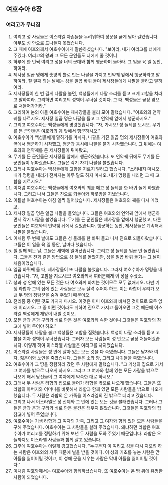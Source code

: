 ## 여호수아 6장

### 여리고가 무너짐
1. 여리고 성 사람들은 이스라엘 자손들을 두려워하여 성문을 굳게 닫아 걸었습니다. 아무도 성 안으로 드나들지 못했습니다.
2. 그 때에 여호와께서 여호수아에게 말씀하셨습니다. "보아라, 내가 여리고를 너에게 주겠다. 여리고의 왕과 그 모든 군인들도 너에게 줄 것이니
3. 하루에 한 번씩 여리고 성을 너의 군대와 함께 행군하며 돌아라. 그 일을 육 일 동안, 하여라.
4. 제사장 일곱 명에게 숫양의 뿔로 만든 나팔을 가지고 언약궤 앞에서 행군하라고 말하여라. 칠 일째 되는 날에는 성을 일곱 바퀴 돌며 제사장들에게 나팔을 불라고 말하여라.
5. 제사장들이 한 번 길게 나팔을 불면, 백성들에게 나팔 소리를 듣고 크게 고함을 치라고 말하여라. 그리하면 여리고의 성벽이 무너질 것이다. 그 때, 백성들은 곧장 앞으로 쳐들어가거라."
6. 그리하여 눈의 아들 여호수아는 제사장들을 불러 모아 말했습니다. "여호와의 언약궤를 나르시오. 제사장 일곱 명은 나팔을 들고 그 언약궤 앞에서 행군하시오."
7. 그리고 여호수아는 백성들에게 명령했습니다. "자, 가시오! 성 둘레를 도시오. 무기를 든 군인들은 여호와의 궤 앞에서 행군하시오."
8. 여호수아가 백성들에게 말하기를 마치자, 나팔을 가진 일곱 명의 제사장들이 여호와 앞에서 행군하기 시작했고, 행군과 동시에 나팔을 불기 시작했습니다. 그 뒤에는 여호와의 언약궤를 든 제사장들이 뒤따랐고,
9. 무기를 든 군인들은 제사장들 앞에서 행군하였습니다. 또 언약궤 뒤에도 무기를 든 군인들이 뒤따랐습니다. 그들은 각기 자기 나팔을 불었습니다.
10. 그러나 여호수아는 백성들에게 고함을 지르지 말라고 했습니다. "소리내지 마시오. 내가 명령을 내리기 전까지는 아무 말도 하지 마시오. 내가 명령을 내리면 그 때 고함을 지르시오."
11. 이처럼 여호수아는 백성들에게 여호와의 궤를 메고 성 둘레를 한 바퀴 돌게 하였습니다. 그리고 나서 그들은 진으로 되돌아와 하룻밤을 지냈습니다.
12. 이튿날 여호수아는 아침 일찍 일어났습니다. 제사장들은 여호와의 궤를 다시 메었고,
13. 제사장 일곱 명은 일곱 나팔을 들었습니다. 그들은 여호와의 언약궤 앞에서 행군하면서 각기 나팔을 불었습니다. 무기를 든 군인들은 제사장들 앞에서 행군했고, 다른 군인들은 여호와의 언약궤 뒤에서 걸었습니다. 행군하는 동안, 제사장들은 계속해서 나팔을 불었습니다.
14. 이처럼 두 번째 날에도 그들은 성 둘레를 한 바퀴 돌고 나서 진으로 되돌아왔습니다. 그들은 이 일을 육 일 동안, 날마다 했습니다.
15. 칠 일째 되는 날, 그들은 새벽에 일어났습니다. 그리고 성 둘레를 일곱 번 돌았습니다. 그들은 전과 같은 방법으로 성 둘레를 돌았지만, 성을 일곱 바퀴 돌기는 그 날이 처음이었습니다.
16. 일곱 바퀴째 돌 때, 제사장들이 또 나팔을 불었습니다. 그러자 여호수아가 명령을 내렸습니다. "자, 고함을 지르시오! 여호와께서 여러분에게 이 성을 주셨소.
17. 성과 성 안에 있는 모든 것은 다 여호와께 바치는 것이므로 모두 없애시오. 다만 기생 라합과 그의 집에 있는 사람들은 모두 살려 주어야 하오. 이는 라합이 우리가 보낸 두 명의 정탐꾼을 숨겨 주었기 때문이오.
18. 전리품 중 어떤 것도 가지지 마시오. 이것은 이미 여호와께 바쳐진 것이므로 모두 없애 버리시오. 그 중 어떤 것이라도 취하여 진으로 가지고 돌아오면 그것 때문에 이스라엘 백성에게 재앙이 내릴 것이오.
19. 모든 금과 은과 구리와 쇠로 만든 것은 여호와께 속한 것이니 그것들은 여호와의 창고에 넣어 두어야 하오."
20. 제사장들이 나팔을 불고 백성들은 고함을 질렀습니다. 백성이 나팔 소리를 듣고 고함을 치자 성벽이 무너졌습니다. 그러자 모든 사람들이 성 안으로 곧장 쳐들어갔습니다. 이렇게 하여 이스라엘 사람들은 여리고를 차지했습니다.
21. 이스라엘 사람들은 성 안에 살아 있는 모든 것을 다 죽였습니다. 그들은 남자와 여자, 젊은이와 노인을 죽였습니다. 그들은 소와 양, 그리고 나귀들을 죽였습니다.
22. 여호수아가 그 땅을 정탐하러 갔던 두 사람에게 말했습니다. "그 기생의 집으로 가서 그 여자를 밖으로 나오게 하시오. 그리고 그 여자와 함께 있는 모든 사람을 밖으로 나오게 해서 당신들이 그 여자에게 약속한 대로 하시오."
23. 그래서 두 사람은 라합의 집으로 들어가 라합을 밖으로 나오게 했습니다. 그들은 또 라합의 아버지와 어머니를 비롯해서 라합과 함께 있던 모든 사람들을 밖으로 나오게 했습니다. 두 사람은 라합의 온 가족을 이스라엘의 진 밖으로 데리고 갔습니다.
24. 그리고 나서 이스라엘은 성 전체와 그 안에 있는 모든 것을 불태웠습니다. 그러나 그들은 금과 은과 구리와 쇠로 만든 물건은 태우지 않았습니다. 그것들은 여호와의 집 창고에 넣어 두었습니다.
25. 여호수아는 기생 라합과 그 여자의 가족, 그리고 그 여자와 함께 있던 모든 사람들을 구해 주었습니다. 여호수아는 그 사람들을 살려 주었습니다. 왜냐하면 라합은 여호수아가 여리고를 정탐하기 위해 보낸 두 사람을 도와 주었기 때문입니다. 라합은 오늘까지도 이스라엘 사람들과 함께 살고 있습니다.
26. 그후에 여호수아는 이렇게 경고했습니다. "누구든지 이 여리고 성을 다시 지으려 하는 사람은 여호와의 저주 때문에 벌을 받을 것이다. 이 성의 기초를 놓는 사람은 맏아들을 잃어버릴 것이고, 이 성에 문을 세우는 사람은 막내 아들을 잃어버릴 것이다."
27. 이처럼 여호와께서는 여호수아와 함께하셨습니다. 또 여호수아는 온 땅 위에 유명한 사람이 되었습니다.